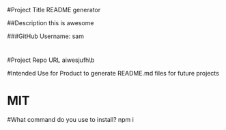 
#Project Title
README generator



##Description
this is awesome


###GitHub Username:
sam
# 
#Project Repo URL
 aiwesjufh\b

#Intended Use for Product
 to generate README.md files for future projects


# MIT

#What command do you use to install?
 npm i


